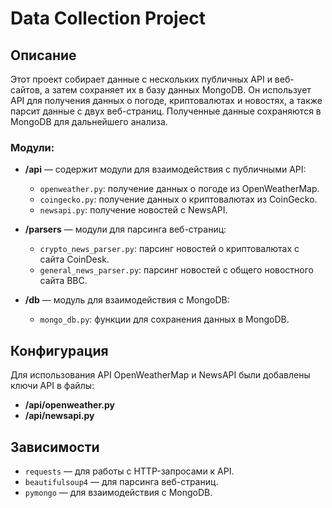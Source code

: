 # Data Collection Project

## Описание

Этот проект собирает данные с нескольких публичных API и веб-сайтов, а затем сохраняет их в базу данных MongoDB. Он использует API для получения данных о погоде, криптовалютах и новостях, а также парсит данные с двух веб-страниц. Полученные данные сохраняются в MongoDB для дальнейшего анализа.

### Модули:

- **/api** — содержит модули для взаимодействия с публичными API:
  - `openweather.py`: получение данных о погоде из OpenWeatherMap.
  - `coingecko.py`: получение данных о криптовалютах из CoinGecko.
  - `newsapi.py`: получение новостей с NewsAPI.
  
- **/parsers** — модули для парсинга веб-страниц:
  - `crypto_news_parser.py`: парсинг новостей о криптовалютах с сайта CoinDesk.
  - `general_news_parser.py`: парсинг новостей с общего новостного сайта BBC.

- **/db** — модуль для взаимодействия с MongoDB:
  - `mongo_db.py`: функции для сохранения данных в MongoDB.

## Конфигурация

Для использования API OpenWeatherMap и NewsAPI были добавлены ключи API в файлы:

- **/api/openweather.py**
- **/api/newsapi.py**

## Зависимости

- `requests` — для работы с HTTP-запросами к API.
- `beautifulsoup4` — для парсинга веб-страниц.
- `pymongo` — для взаимодействия с MongoDB.
